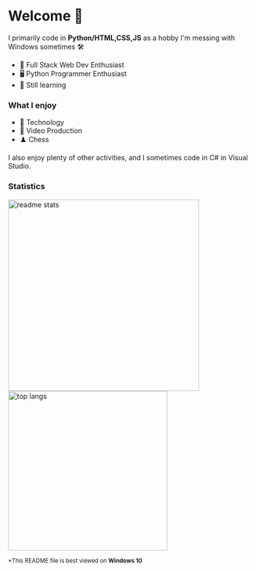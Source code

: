 # Welcome 👋

I primarily code in **Python/HTML,CSS,JS** as a hobby I'm messing with Windows sometimes 🛠

* 🔧 Full Stack Web Dev Enthusiast
* 🖥️ Python Programmer Enthusiast
* 🌱 Still learning
  
### What I enjoy
* 💾 Technology
* 🎥 Video Production
* ♟️ Chess

I also enjoy plenty of other activities, and I sometimes code in C# in Visual Studio.

### Statistics
 <img width=390 src="https://github-readme-stats-salesp07.vercel.app/api?username=Pixelcraftch&count_private=true&show_icons=true&theme=react&rank_icon=github&border_radius=10" alt="readme stats" />
  <br/>
<img width=325 align="center" src="https://github-readme-stats-salesp07.vercel.app/api/top-langs/?username=Pixelcraftch&hide=HTML&langs_count=8&layout=compact&theme=react&border_radius=10&size_weight=0.5&count_weight=0.5&exclude_repo=github-readme-stats" alt="top langs" />

<sub>*This README file is best viewed on <strong>Windows 10</strong></sub>
